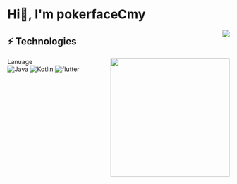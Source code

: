 <h1>Hi👋, I'm pokerfaceCmy</h1>

<img align="right" src="https://github-stat.alpaca.run/api?username=pokerfaceCmy&show_icons=true&include_all_commits=true&line_height=35"/>

## ⚡ Technologies
<img align="right" width="270" src="https://cdn.alpaca.run/alpaca.gif">

Lanuage  
![Java](https://img.shields.io/badge/-Java-black?style=flat-square&logo=Java)
![Kotlin](https://img.shields.io/badge/-Kotlin-black?style=flat-square&logo=Kotlin)
![flutter](https://img.shields.io/badge/-flutter-black?style=flat-square&logo=flutter)

</details>



